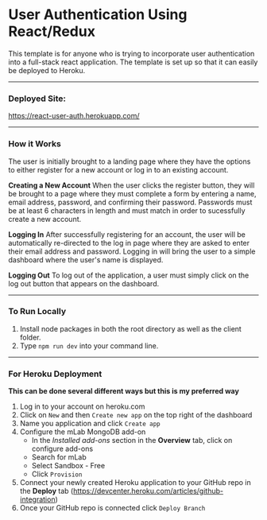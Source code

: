 # User Authentication Using React/Redux 

This template is for anyone who is trying to incorporate user authentication into a full-stack react application. The template is set up so that it can easily be deployed to Heroku.

---

### Deployed Site:
https://react-user-auth.herokuapp.com/

---

### How it Works
The user is initially brought to a landing page where they have the options to either register for a new account or log in to an existing account. 

**Creating a New Account**
When the user clicks the register button, they will be brought to a page where they must complete a form by entering a name, email address, password, and confirming their password. Passwords must be at least 6 characters in length and must match in order to sucessfully create a new account.

**Logging In**
After successfully registering for an account, the user will be automatically re-directed to the log in page where they are asked to enter their email address and password. Logging in will bring the user to a simple dashboard where the user's name is displayed.

**Logging Out**
To log out of the application, a user must simply click on the log out button that appears on the dashboard.

---

### To Run Locally
1. Install node packages in both the root directory as well as the client folder.
2. Type `npm run dev` into your command line.

---

### For Heroku Deployment
**This can be done several different ways but this is my preferred way**
1. Log in to your account on heroku.com
2. Click on `New` and then `Create new app` on the top right of the dashboard
3. Name you application and click `Create app`
4. Configure the mLab MongoDB add-on 
	* In the *Installed add-ons* section in the **Overview** tab, click on configure add-ons 
	* Search for mLab
	* Select Sandbox - Free
	* Click `Provision`
5. Connect your newly created Heroku application to your GitHub repo in the **Deploy** tab (https://devcenter.heroku.com/articles/github-integration)  
6. Once your GitHub repo is connected click `Deploy Branch`